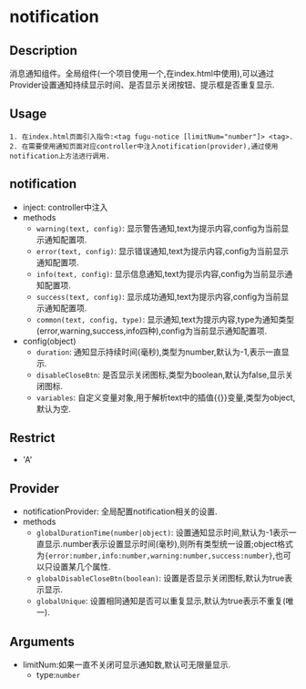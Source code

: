 # notification
## Description
消息通知组件。全局组件(一个项目使用一个,在index.html中使用),可以通过Provider设置通知持续显示时间、是否显示关闭按钮、提示框是否重复显示.

## Usage

```
1. 在index.html页面引入指令:<tag fugu-notice [limitNum="number"]> <tag>.
2. 在需要使用通知页面对应controller中注入notification(provider),通过使用notification上方法进行调用.
```
## notification
- inject: controller中注入
- methods
    - `warning(text, config)`: 显示警告通知,text为提示内容,config为当前显示通知配置项.
    - `error(text, config)`: 显示错误通知,text为提示内容,config为当前显示通知配置项.
    - `info(text, config)`: 显示信息通知,text为提示内容,config为当前显示通知配置项.
    - `success(text, config)`: 显示成功通知,text为提示内容,config为当前显示通知配置项.
    - `common(text, config, type)`: 显示通知,text为提示内容,type为通知类型(error,warning,success,info四种),config为当前显示通知配置项.
- config(object)
    - `duration`: 通知显示持续时间(毫秒),类型为number,默认为-1,表示一直显示.
    - `disableCloseBtn`: 是否显示关闭图标,类型为boolean,默认为false,显示关闭图标.
    - `variables`: 自定义变量对象,用于解析text中的插值{{}}变量,类型为object,默认为空.



## Restrict
- 'A'

## Provider
- notificationProvider: 全局配置notification相关的设置.
- methods
    - `globalDurationTime(number|object)`: 设置通知显示时间,默认为-1表示一直显示.number表示设置显示时间(毫秒),则所有类型统一设置;object格式为`{error:number,info:number,warning:number,success:number}`,也可以只设置某几个属性.
    - `globalDisableCloseBtn(boolean)`: 设置是否显示关闭图标,默认为true表示显示.
    - `globalUnique`: 设置相同通知是否可以重复显示,默认为true表示不重复(唯一).

## Arguments

- limitNum:如果一直不关闭可显示通知数,默认可无限量显示.
    - type:`number`
